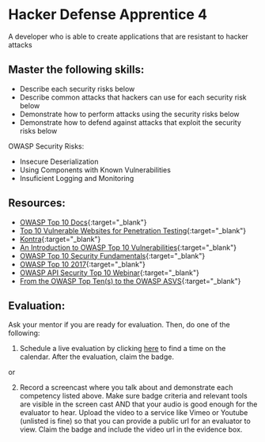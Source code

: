 # Hacker Defense Apprentice 4

A developer who is able to create applications that are resistant to hacker attacks

## Master the following skills:

* Describe each security risks below
* Describe common attacks that hackers can use for each security risk below
* Demonstrate how to perform attacks using the security risks below
* Demonstrate how to defend against attacks that exploit the security risks below

OWASP Security Risks:
* Insecure Deserialization
* Using Components with Known Vulnerabilities
* Insuficient Logging and Monitoring

## Resources:

* [OWASP Top 10 Docs](https://owasp.org/www-project-top-ten/){:target="_blank"}
* [Top 10 Vulnerable Websites for Penetration Testing](https://securitytrails.com/blog/vulnerable-websites-for-penetration-testing){:target="_blank"}
* [Kontra](https://application.security/free-application-security-training){:target="_blank"}
* [An Introduction to OWASP Top 10 Vulnerabilities](https://www.udemy.com/course/an-introduction-to-owasp-top-10-vulnerabilities/){:target="_blank"}
* [OWASP Top 10 Security Fundamentals](https://codered.eccouncil.org/CourseDetails/owasp-top-10-security-fundamentals){:target="_blank"}
* [OWASP Top 10 2017](https://www.youtube.com/watch?v=rWHvp7rUka8&list=PLyqga7AXMtPPuibxp1N0TdyDrKwP9H_jD){:target="_blank"}
* [OWASP API Security Top 10 Webinar](https://www.youtube.com/watch?v=zTkv_9ChVPY){:target="_blank"}
* [From the OWASP Top Ten(s) to the OWASP ASVS](https://www.youtube.com/watch?v=nvzMN5Z8DJI){:target="_blank"}

## Evaluation:

Ask your mentor if you are ready for evaluation. Then, do one of the following:

1. Schedule a live evaluation by clicking [here](http://evals.codex.academy) to find a time on the calendar. After the evaluation, claim the badge.

or

2. Record a screencast where you talk about and demonstrate each competency listed above. Make sure badge criteria and relevant tools are visible in the screen cast AND that your audio is good enough for the evaluator to hear. Upload the video to a service like Vimeo or Youtube (unlisted is fine) so that you can provide a public url for an evaluator to view. Claim the badge and include the video url in the evidence box.
